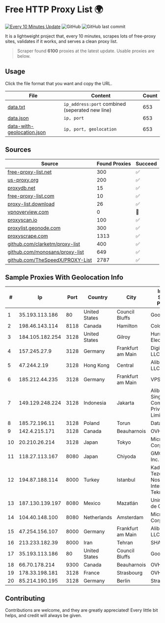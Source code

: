 
# Free HTTP Proxy List 🌍

[![Every 10 Minutes Update](https://github.com/mertguvencli/http-proxy-list/actions/workflows/main.yml/badge.svg?branch=main)](https://github.com/mertguvencli/http-proxy-list/actions/workflows/main.yml)
![GitHub](https://img.shields.io/github/license/mertguvencli/http-proxy-list)
![GitHub last commit](https://img.shields.io/github/last-commit/mertguvencli/http-proxy-list)

It is a lightweight project that, every 10 minutes, scrapes lots of free-proxy sites, validates if it works, and serves a clean proxy list.


> Scraper found **6100** proxies at the latest update. Usable proxies are below.

## Usage

Click the file format that you want and copy the URL.


|File|Content|Count|
|----|-------|-----|
|[data.txt](https://raw.githubusercontent.com/mertguvencli/http-proxy-list/main/proxy-list/data.txt)|`ip_address:port` combined (seperated new line)|653|
|[data.json](https://raw.githubusercontent.com/mertguvencli/http-proxy-list/main/proxy-list/data.json)|`ip, port`|653|
|[data-with-geolocation.json](https://raw.githubusercontent.com/mertguvencli/http-proxy-list/main/proxy-list/data-with-geolocation.json)|`ip, port, geolocation`|653|

## Sources

|Source|Found Proxies|Succeed|
|------|-------------|-------|
|[free-proxy-list.net](https://free-proxy-list.net)|300|✅|
|[us-proxy.org](https://www.us-proxy.org)|200|✅|
|[proxydb.net](http://proxydb.net)|15|✅|
|[free-proxy-list.com](https://free-proxy-list.com/?page=&port=&type%5B%5D=http&type%5B%5D=https&up_time=0&search=Search)|10|✅|
|[proxy-list.download](https://www.proxy-list.download/HTTP)|26|✅|
|[vpnoverview.com](https://vpnoverview.com/privacy/anonymous-browsing/free-proxy-servers)|0|🚫|
|[proxyscan.io](https://www.proxyscan.io)|100|✅|
|[proxylist.geonode.com](https://proxylist.geonode.com/api/proxy-list?limit=300&page=1&sort_by=lastChecked&sort_type=desc&protocols=http,https)|300|✅|
|[proxyscrape.com](https://api.proxyscrape.com/v2/?request=displayproxies&protocol=http&timeout=10000&country=all&ssl=all&anonymity=all)|1313|✅|
|[github.com/clarketm/proxy-list](https://raw.githubusercontent.com/clarketm/proxy-list/master/proxy-list-raw.txt)|400|✅|
|[github.com/monosans/proxy-list](https://raw.githubusercontent.com/monosans/proxy-list/main/proxies/http.txt)|649|✅|
|[github.com/TheSpeedX/PROXY-List](https://raw.githubusercontent.com/TheSpeedX/PROXY-List/master/http.txt)|2787|✅|


## Sample Proxies With Geolocation Info

|#|Ip|Port|Country|City|Internet Service Provider|
|-|--|----|-------|----|-------------------------|
|1|35.193.113.186|80|United States|Council Bluffs|Google LLC|
|2|198.46.143.114|8118|Canada|Hamilton|ColoCrossing|
|3|184.105.182.254|3128|United States|Gilroy|Hurricane Electric LLC|
|4|157.245.27.9|3128|Germany|Frankfurt am Main|DigitalOcean, LLC|
|5|47.244.2.19|3128|Hong Kong|Central|Alibaba.com LLC|
|6|185.212.44.235|3128|Germany|Frankfurt am Main|VPS2day.com|
|7|149.129.248.224|3128|Indonesia|Jakarta|Alibaba.com Singapore E-Commerce Private Limited|
|8|185.72.196.11|3128|Poland|Torun|Data Space|
|9|142.4.215.171|3128|Canada|Beauharnois|OVH SAS|
|10|20.210.26.214|3128|Japan|Tokyo|Microsoft Corporation|
|11|118.27.113.167|8080|Japan|Chiyoda|GMO Internet, Inc.|
|12|194.87.188.114|8000|Turkey|Istanbul|Kadir Huseyin Tezcan Nosspeed Internet Teknolojileri|
|13|187.130.139.197|8080|Mexico|Mazatlán|Uninet S.A. de C.V.|
|14|104.40.148.100|8080|Netherlands|Amsterdam|Microsoft Corporation|
|15|47.254.156.107|8000|Germany|Frankfurt am Main|Alibaba.com LLC|
|16|213.233.182.39|8000|Iran|Tehran|SHARIF-EDU|
|17|35.193.113.186|80|United States|Council Bluffs|Google LLC|
|18|66.70.178.214|9300|Canada|Beauharnois|OVH SAS|
|19|178.33.198.181|3128|France|Strasbourg|OVH SAS|
|20|85.214.190.195|3128|Germany|Berlin|Strato AG|



## Contributing

Contributions are welcome, and they are greatly appreciated! Every
little bit helps, and credit will always be given.

